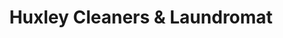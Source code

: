 ---
title: "Huxley Cleaners & Laundromat"
url: /ankeny/huxley-cleaners-and-laundromat/
shop: laundry
---